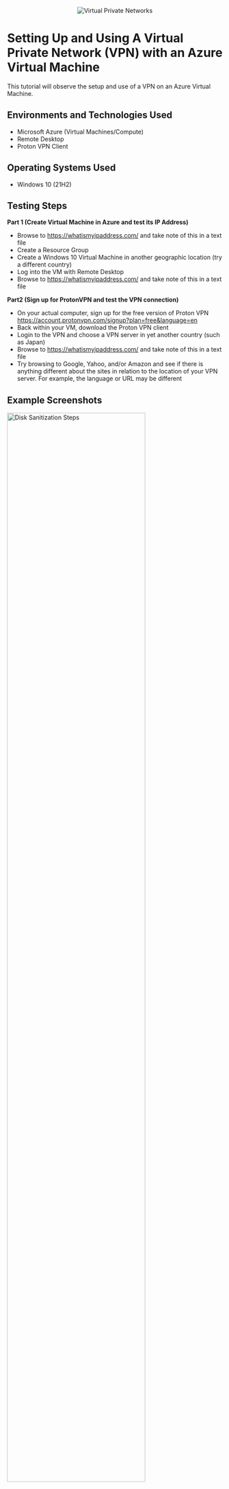 <p align="center">
<img src="https://upload.wikimedia.org/wikipedia/commons/thumb/0/00/Virtual_Private_Network_overview.svg/330px-Virtual_Private_Network_overview.svg.png" alt="Virtual Private Networks"/>
</p>

<h1>Setting Up and Using A Virtual Private Network (VPN) with an Azure Virtual Machine</h1>
This tutorial will observe the setup and use of a VPN on an Azure Virtual Machine. <br />

<h2>Environments and Technologies Used</h2>

- Microsoft Azure (Virtual Machines/Compute)
- Remote Desktop
- Proton VPN Client

<h2>Operating Systems Used </h2>

- Windows 10 (21H2)

<h2>Testing Steps</h2>

**Part 1 (Create Virtual Machine in Azure and test its IP Address)**
- Browse to https://whatismyipaddress.com/ and take note of this in a text file
- Create a Resource Group
- Create a Windows 10 Virtual Machine in another geographic location (try a different country)
- Log into the VM with Remote Desktop
- Browse to https://whatismyipaddress.com/ and take note of this in a text file

**Part2 (Sign up for ProtonVPN and test the VPN connection)**
- On your actual computer, sign up for the free version of Proton VPN https://account.protonvpn.com/signup?plan=free&language=en  
- Back within your VM, download the Proton VPN client
- Login to the VPN and choose a VPN server in yet another country (such as Japan)
- Browse to https://whatismyipaddress.com/  and take note of this in a text file
- Try browsing to Google, Yahoo, and/or Amazon and see if there is anything different about the sites in relation to the location of your VPN server. For example, the language or URL may be different


<h2>Example Screenshots</h2>

<p>
<img src="" height="80%" width="80%" alt="Disk Sanitization Steps" />
</P>
<p>
</p>
<br />
